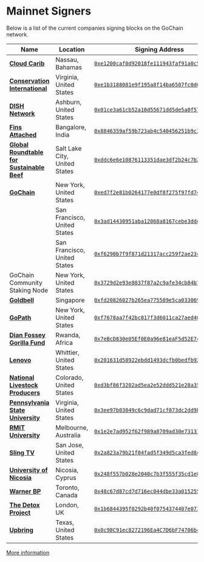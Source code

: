 # Mainnet Signers

Below is a list of the current companies signing blocks on the GoChain network.

| Name | Location| Signing Address |
| --- | --------------- | --- |
| [**Cloud Carib**](https://www.cloudcarib.com/) | Nassau, Bahamas | [`0xe1200caf0d92018fe111943faf91a0c5f6db34d1`](https://explorer.gochain.io/addr/0xe1200caf0d92018fe111943faf91a0c5f6db34d1) |
| [**Conservation International**](https://www.conservation.org/) | Virginia, United States | [`0xe1b3188081e9f195a8f14ba6507fc0d00b6a5bc6`](https://explorer.gochain.io/addr/0xe1b3188081e9f195a8f14ba6507fc0d00b6a5bc6) |
| [**DISH Network**](https://www.dish.com/) | Ashburn, United States | [`0x01ce3a61cb52a10d55671dd5de5a0f578a5e07c1`](https://explorer.gochain.io/addr/0x01ce3a61cb52a10d55671dd5de5a0f578a5e07c1) |
| [**Fins Attached**](https://www.finsattached.org/) | Bangalore, India | [`0x8846359af59b723ab4c540456251b9c3fe2f269d`](https://explorer.gochain.io/addr/0x8846359af59b723ab4c540456251b9c3fe2f269d) |
| [**Global Roundtable for Sustainable Beef**](https://grsbeef.org) | Salt Lake City, United States | [`0xddc6e6e10876113351dae3df2b24c7b28f9cd015`](https://explorer.gochain.io/addr/0xddc6e6e10876113351dae3df2b24c7b28f9cd015) |
| [**GoChain**](https://gochain.io)  | New York, United States | [`0xed7f2e81b0264177e0df8f275f97fd74fa51a896`](https://explorer.gochain.io/addr/0xed7f2e81b0264177e0df8f275f97fd74fa51a896) |
| | San Francisco, United States | [`0x3ad14430951aba12068a8167cebe3ddd57614432`](https://explorer.gochain.io/addr/0x3ad14430951aba12068a8167cebe3ddd57614432) |
| | San Francisco, United States | [`0xf6290b7f9f871d21317acc259f2ae23c0aa69c73`](https://explorer.gochain.io/addr/0xf6290b7f9f871d21317acc259f2ae23c0aa69c73) |
| GoChain Community Staking Node | New York, United States | [`0x3729d2e93e8037f87a2c9afe34cb84b7069e4dea`](https://explorer.gochain.io/addr/0x3729d2e93e8037f87a2c9afe34cb84b7069e4dea) |
| [**Goldbell**](https://www.gbfs.com.sg/) | Singapore | [`0xfd20826027b265ea775509e5ca0330692fa41733`](https://explorer.gochain.io/addr/0xfd20826027b265ea775509e5ca0330692fa41733) |
| [**GoPath**](https://gopath.io) | New York, United States | [`0xf7678aa7f42bc017f3d6011ca27aed400647960d`](https://explorer.gochain.io/addr/0xf7678aa7f42bc017f3d6011ca27aed400647960d) |
| [**Dian Fossey Gorilla Fund**](https://gorillafund.org/) | Rwanda, Africa | [`0x7eBcD830e05Ef0E0a96e81eaF5d52E7c79c364f8`](https://explorer.gochain.io/addr/0x7eBcD830e05Ef0E0a96e81eaF5d52E7c79c364f8) |
| [**Lenovo**](https://www.lenovo.com/) | Whittier, United States | [`0x201631d58922ebdd1493dcfb0bedfb92a9e5b423`](https://explorer.gochain.io/addr/0x201631d58922ebdd1493dcfb0bedfb92a9e5b423) |
| [**National Livestock Producers**](https://nlpa.org) | Colorado, United States | [`0xd3bf86f3202ad5ea2e52ddd521e28a351f58af8b`](https://explorer.gochain.io/addr/0xd3bf86f3202ad5ea2e52ddd521e28a351f58af8b) |
| [**Pennsylvania State University**](https://www.psu.edu/) | Virginia, United States | [`0x3ee97b03049c6c9dad71cf073dc2dd9bf8fcf329`](https://explorer.gochain.io/addr/0x3ee97b03049c6c9dad71cf073dc2dd9bf8fcf329) |
| [**RMIT University**](https://rmitblockchain.io/) | Melbourne, Australia | [`0x1e2e7ad952f62f989a8709ad30e7313183068e64`](https://explorer.gochain.io/addr/0x1e2e7ad952f62f989a8709ad30e7313183068e64) |
| [**Sling TV**](https://www.sling.com/) | San Jose, United States | [`0x2a823a79b21f04fad5f349d5ca3fed8caaf99c0d`](https://explorer.gochain.io/addr/0x2a823a79b21f04fad5f349d5ca3fed8caaf99c0d) |
| [**University of Nicosia**](https://www.unic.ac.cy/iff/) | Nicosia, Cyprus | [`0x248f557b028e2040c7b3f555f35cd1e8df07ac6d`](https://explorer.gochain.io/addr/0x248f557b028e2040c7b3f555f35cd1e8df07ac6d) |
| [**Warner BP**](https://warnerbusinesspark.ca/) | Toronto, Canada | [`0x48c67d87cd7d716ec044dbe33a0152557bf86062`](https://explorer.gochain.io/addr/0x48c67d87cd7d716ec044dbe33a0152557bf86062) |
| [**The Detox Project**](https://detoxproject.org/) | London, UK | [`0x1b6844395f0292b40f0754374407e0734d39b573`](https://explorer.gochain.io/addr/0x1b6844395f0292b40f0754374407e0734d39b573) |
| [**Upbring**](https://upbring.org/) | Texas, United States | [`0x0c98C91ec8272196Ea4C7D6bF74706b4275c75B0`](https://explorer.gochain.io/addr/0x0c98C91ec8272196Ea4C7D6bF74706b4275c75B0) |

[More information](https://github.com/gochain/docs/wiki/authoritative-nodes)

